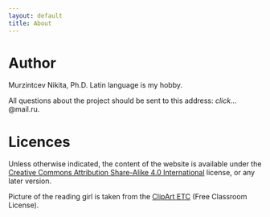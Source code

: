```yaml
---
layout: default
title: About
---
```


# Author

Murzintcev Nikita, Ph.D. Latin language is my hobby.

All questions about the project should be sent to this address: <span id="address" onclick="document.getElementById('address').innerHTML='latin-dict';"><i>click…</i></span>@mail.ru.


# Licences

Unless otherwise indicated, the content of the website is available under the [Creative Commons Attribution Share-Alike 4.0 International](https://creativecommons.org/licenses/by-sa/4.0/) license, or any later version. 

Picture of the reading girl is taken from the [ClipArt ETC](https://etc.usf.edu/clipart/) (Free Classroom License).




